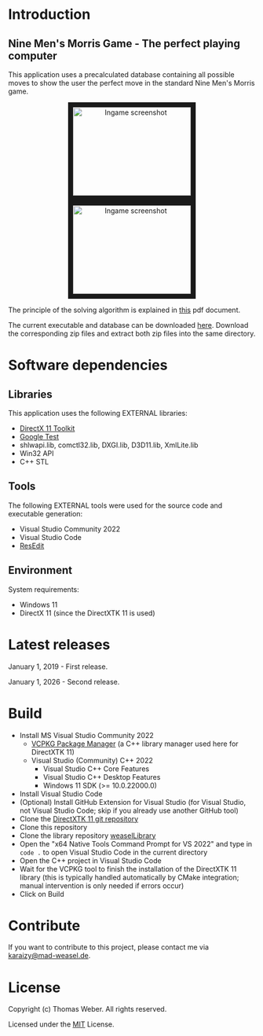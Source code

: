# Introduction
## Nine Men's Morris Game - The perfect playing computer
This application uses a precalculated database containing all possible moves to show the user the perfect move in the standard Nine Men's Morris game.

<div align="center">
  <a href="https://www.mad-weasel.de/morris.html"
     target="_blank">
    <img src="https://www.mad-weasel.de/images/muehle_spielfeld_gewonnen.png"
         alt="Ingame screenshot"
         width="240" height="180" border="10" />
  </a>
  <a href="https://www.mad-weasel.de/morris.html"
     target="_blank">
    <img src="https://www.mad-weasel.de/images/muehle_spielfeld_verloren.png"
         alt="Ingame screenshot"
         width="240" height="180" border="10" />
  </a>  
</div>

The principle of the solving algorithm is explained in <a href="https://www.mad-weasel.de/download/The perfect playing Nine Men Morris computer.pdf" target="_blank">this</a> pdf document.

The current executable and database can be downloaded [here](https://www.mad-weasel.de/morris.html). Download the corresponding zip files and extract both zip files into the same directory.

# Software dependencies
## Libraries
This application uses the following EXTERNAL libraries: 
- [DirectX 11 Toolkit](https://github.com/Microsoft/DirectXTK)
- [Google Test](https://github.com/google/googletest)
- shlwapi.lib, comctl32.lib, DXGI.lib, D3D11.lib, XmlLite.lib
- Win32 API
- C++ STL
## Tools
The following EXTERNAL tools were used for the source code and executable generation: 
- Visual Studio Community 2022
- Visual Studio Code
- [ResEdit](http://www.resedit.net/)
## Environment
System requirements:
- Windows 11
- DirectX 11 (since the DirectXTK 11 is used)

# Latest releases
January 1, 2019 - First release.

January 1, 2026 - Second release.

# Build
- Install MS Visual Studio Community 2022
  - [VCPKG Package Manager](https://github.com/microsoft/vcpkg) (a C++ library manager used here for DirectXTK 11)
  - Visual Studio (Community) C++ 2022
    - Visual Studio C++ Core Features
    - Visual Studio C++ Desktop Features
    - Windows 11 SDK (>= 10.0.22000.0)
- Install Visual Studio Code
- (Optional) Install GitHub Extension for Visual Studio (for Visual Studio, not Visual Studio Code; skip if you already use another GitHub tool)
- Clone the [DirectXTK 11 git repository](https://github.com/Microsoft/DirectXTK)
- Clone this repository
- Clone the library repository [weaselLibrary](https://github.com/madweasel/weaselLibrary)
- Open the "x64 Native Tools Command Prompt for VS 2022" and type in `code .` to open Visual Studio Code in the current directory
- Open the C++ project in Visual Studio Code
- Wait for the VCPKG tool to finish the installation of the DirectXTK 11 library (this is typically handled automatically by CMake integration; manual intervention is only needed if errors occur)
- Click on Build

# Contribute
If you want to contribute to this project, please contact me via [karaizy@mad-weasel.de](mailto:karaizy@mad-weasel.de).

# License
Copyright (c) Thomas Weber. All rights reserved.

Licensed under the [MIT](LICENSE) License.
